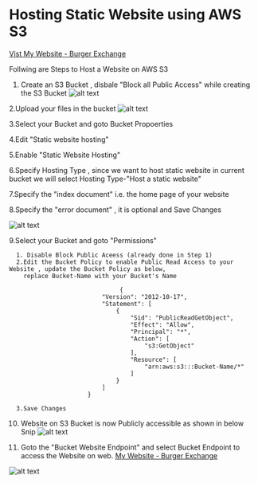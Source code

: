 # Hosting Static Website using AWS S3
[Vist My Website - Burger Exchange](http://static-webpagebucket.s3-website.us-east-2.amazonaws.com)
 
 Follwing are Steps to Host a Website on AWS S3
 
 1. Create an S3 Bucket , disbale "Block all Public Access" while creating the S3 Bucket
 ![alt text](https://bucketforowork.s3.us-east-2.amazonaws.com/staticwebpage/public-access.PNG?response-content-disposition=inline&X-Amz-Security-Token=IQoJb3JpZ2luX2VjELj%2F%2F%2F%2F%2F%2F%2F%2F%2F%2FwEaCmFwLXNvdXRoLTEiSDBGAiEA0TPf1vvOPl%2FwVOYr5vwD%2Fr2EOzaMJf3Cxf5bbXN4CZoCIQCLEqK5TMGFEDXmuvePiss%2FhojYOHuwavW1uMexu5y6RyrxAgjR%2F%2F%2F%2F%2F%2F%2F%2F%2F%2F8BEAAaDDY3NTkxNDgzOTM2OSIM0fR2NlWDtWX4yKGfKsUCz9pm3DtAYzV6PVcxEMdYVQYH7pxbnY8gVV7gaxyPSQJVOhDZkRea492%2FDJEfNX6ysqFBlPvVuSZmqeJe7w2RMyXA7Tr%2FVJCwky%2FYu0xXW7k8WacPTObA0Uo%2F0itvWIxsa6DgoxGBpl7puOx1rsHuyNmf9%2FxJ26G6QW118UHSG%2FM7YZGMGXN9RnzDOVeQPtYbVetp2JfhdNXdlaYCJgEhHenidpgjKeh2FxFTj68%2BAEo3GYEqO2jAj%2F1Zlq8xElDGgnZsDexc3aFVzpqEGE8V1eBch6fiOwLsYLvlB4YfxugKz4hiRBjTVfFkOu3FiHk0sSsDaG%2BSuVjceQsM5ADn6luB4GTmy802zRQe8mofmNUpvQ%2B5QhyDP3GKqd1OUhfyEYN99VH6uIgvKGndgyejKTd1Nu49d2Cjdp3dae5nUcg2gVPhxTDS3pmPBjqyAscGqvZdb5BDmvePtqzEQKTWMzBc1uVKYmGCIpQhqltzGif5YryFfWXkEz2kdApTXuZk70dIVT9PcAgJqafC4UxBSScuD7mx4P5mcb0c%2FBOFKKgeWf%2BrdK8P6H4cAUkLaVP3vsJGlWmuXHb2%2B4trbuTJNRZZt%2B6BJPPznaXwq8PgFdavOTwjsKHrdprJ13RsL5usgKaaJCF2BOzMG1E%2BDsDZ9ghmQVH7orxhMgGkGOt%2F4NLexFvYxtyVS6%2BnHQF2Vz9rXbyxCdLOeSkRLUATKpIQ79YfSQkVC3zUhJwqvPvjd71RWatnzcVniXekyazeuKKBm%2FTD82gvIHBed5DGzxptC22o83lfU%2F0wKQ00hciHgHGtPxW91mQJus5yRyuou1COREFCAeiKUJ7IlwQdnoU2Dw%3D%3D&X-Amz-Algorithm=AWS4-HMAC-SHA256&X-Amz-Date=20220118T075021Z&X-Amz-SignedHeaders=host&X-Amz-Expires=300&X-Amz-Credential=ASIAZ2X5J6VEVR3BW2MH%2F20220118%2Fus-east-2%2Fs3%2Faws4_request&X-Amz-Signature=bbc308172bd7cad5dfeb1839af561b6d7625b1b654b808418eda7a3ba565de15)
 
 2.Upload your files in the bucket
 ![alt text](https://bucketforowork.s3.us-east-2.amazonaws.com/staticwebpage/uploadefiles.PNG?response-content-disposition=inline&X-Amz-Security-Token=IQoJb3JpZ2luX2VjELj%2F%2F%2F%2F%2F%2F%2F%2F%2F%2FwEaCmFwLXNvdXRoLTEiSDBGAiEA0TPf1vvOPl%2FwVOYr5vwD%2Fr2EOzaMJf3Cxf5bbXN4CZoCIQCLEqK5TMGFEDXmuvePiss%2FhojYOHuwavW1uMexu5y6RyrxAgjR%2F%2F%2F%2F%2F%2F%2F%2F%2F%2F8BEAAaDDY3NTkxNDgzOTM2OSIM0fR2NlWDtWX4yKGfKsUCz9pm3DtAYzV6PVcxEMdYVQYH7pxbnY8gVV7gaxyPSQJVOhDZkRea492%2FDJEfNX6ysqFBlPvVuSZmqeJe7w2RMyXA7Tr%2FVJCwky%2FYu0xXW7k8WacPTObA0Uo%2F0itvWIxsa6DgoxGBpl7puOx1rsHuyNmf9%2FxJ26G6QW118UHSG%2FM7YZGMGXN9RnzDOVeQPtYbVetp2JfhdNXdlaYCJgEhHenidpgjKeh2FxFTj68%2BAEo3GYEqO2jAj%2F1Zlq8xElDGgnZsDexc3aFVzpqEGE8V1eBch6fiOwLsYLvlB4YfxugKz4hiRBjTVfFkOu3FiHk0sSsDaG%2BSuVjceQsM5ADn6luB4GTmy802zRQe8mofmNUpvQ%2B5QhyDP3GKqd1OUhfyEYN99VH6uIgvKGndgyejKTd1Nu49d2Cjdp3dae5nUcg2gVPhxTDS3pmPBjqyAscGqvZdb5BDmvePtqzEQKTWMzBc1uVKYmGCIpQhqltzGif5YryFfWXkEz2kdApTXuZk70dIVT9PcAgJqafC4UxBSScuD7mx4P5mcb0c%2FBOFKKgeWf%2BrdK8P6H4cAUkLaVP3vsJGlWmuXHb2%2B4trbuTJNRZZt%2B6BJPPznaXwq8PgFdavOTwjsKHrdprJ13RsL5usgKaaJCF2BOzMG1E%2BDsDZ9ghmQVH7orxhMgGkGOt%2F4NLexFvYxtyVS6%2BnHQF2Vz9rXbyxCdLOeSkRLUATKpIQ79YfSQkVC3zUhJwqvPvjd71RWatnzcVniXekyazeuKKBm%2FTD82gvIHBed5DGzxptC22o83lfU%2F0wKQ00hciHgHGtPxW91mQJus5yRyuou1COREFCAeiKUJ7IlwQdnoU2Dw%3D%3D&X-Amz-Algorithm=AWS4-HMAC-SHA256&X-Amz-Date=20220118T075609Z&X-Amz-SignedHeaders=host&X-Amz-Expires=300&X-Amz-Credential=ASIAZ2X5J6VEVR3BW2MH%2F20220118%2Fus-east-2%2Fs3%2Faws4_request&X-Amz-Signature=b1d5e2c7e3b875617b2efa6a04c0a53a8123b50de90d6b3bb7ce3553f54e7c49)
 
 3.Select your Bucket and goto Bucket Propoerties
 
 4.Edit "Static website hosting"
 
 5.Enable "Static Website Hosting"
 
 6.Specify Hosting Type , since we want to host static website in current bucket we will select Hosting Type-"Host a static website" 
 
 7.Specify the "index document" i.e. the home page of your website
 
 8.Specify the "error document" , it is optional and Save Changes
 
 ![alt text](https://bucketforowork.s3.us-east-2.amazonaws.com/staticwebpage/enabling.PNG?response-content-disposition=inline&X-Amz-Security-Token=IQoJb3JpZ2luX2VjELj%2F%2F%2F%2F%2F%2F%2F%2F%2F%2FwEaCmFwLXNvdXRoLTEiSDBGAiEA0TPf1vvOPl%2FwVOYr5vwD%2Fr2EOzaMJf3Cxf5bbXN4CZoCIQCLEqK5TMGFEDXmuvePiss%2FhojYOHuwavW1uMexu5y6RyrxAgjR%2F%2F%2F%2F%2F%2F%2F%2F%2F%2F8BEAAaDDY3NTkxNDgzOTM2OSIM0fR2NlWDtWX4yKGfKsUCz9pm3DtAYzV6PVcxEMdYVQYH7pxbnY8gVV7gaxyPSQJVOhDZkRea492%2FDJEfNX6ysqFBlPvVuSZmqeJe7w2RMyXA7Tr%2FVJCwky%2FYu0xXW7k8WacPTObA0Uo%2F0itvWIxsa6DgoxGBpl7puOx1rsHuyNmf9%2FxJ26G6QW118UHSG%2FM7YZGMGXN9RnzDOVeQPtYbVetp2JfhdNXdlaYCJgEhHenidpgjKeh2FxFTj68%2BAEo3GYEqO2jAj%2F1Zlq8xElDGgnZsDexc3aFVzpqEGE8V1eBch6fiOwLsYLvlB4YfxugKz4hiRBjTVfFkOu3FiHk0sSsDaG%2BSuVjceQsM5ADn6luB4GTmy802zRQe8mofmNUpvQ%2B5QhyDP3GKqd1OUhfyEYN99VH6uIgvKGndgyejKTd1Nu49d2Cjdp3dae5nUcg2gVPhxTDS3pmPBjqyAscGqvZdb5BDmvePtqzEQKTWMzBc1uVKYmGCIpQhqltzGif5YryFfWXkEz2kdApTXuZk70dIVT9PcAgJqafC4UxBSScuD7mx4P5mcb0c%2FBOFKKgeWf%2BrdK8P6H4cAUkLaVP3vsJGlWmuXHb2%2B4trbuTJNRZZt%2B6BJPPznaXwq8PgFdavOTwjsKHrdprJ13RsL5usgKaaJCF2BOzMG1E%2BDsDZ9ghmQVH7orxhMgGkGOt%2F4NLexFvYxtyVS6%2BnHQF2Vz9rXbyxCdLOeSkRLUATKpIQ79YfSQkVC3zUhJwqvPvjd71RWatnzcVniXekyazeuKKBm%2FTD82gvIHBed5DGzxptC22o83lfU%2F0wKQ00hciHgHGtPxW91mQJus5yRyuou1COREFCAeiKUJ7IlwQdnoU2Dw%3D%3D&X-Amz-Algorithm=AWS4-HMAC-SHA256&X-Amz-Date=20220118T080732Z&X-Amz-SignedHeaders=host&X-Amz-Expires=300&X-Amz-Credential=ASIAZ2X5J6VEVR3BW2MH%2F20220118%2Fus-east-2%2Fs3%2Faws4_request&X-Amz-Signature=a2074e1befcc11e1056c6df40efaaeeb60924983160244e427442a3303b9dbd6)
 
 9.Select your Bucket and goto "Permissions"
 
      1. Disable Block Public Aceess (already done in Step 1)
      2.Edit the Bucket Policy to enable Public Read Access to your Website , update the Bucket Policy as below,
        replace Bucket-Name with your Bucket's Name
         
                                   {
                              "Version": "2012-10-17",
                              "Statement": [
                                  {
                                      "Sid": "PublicReadGetObject",
                                      "Effect": "Allow",
                                      "Principal": "*",
                                      "Action": [
                                          "s3:GetObject"
                                      ],
                                      "Resource": [
                                          "arn:aws:s3:::Bucket-Name/*"
                                      ]
                                  }
                              ]
                          }
      
      3.Save Changes
      
      
10. Website on S3 Bucket is now Publicly accessible as shown in below Snip
![alt text](https://bucketforowork.s3.us-east-2.amazonaws.com/staticwebpage/final.PNG?response-content-disposition=inline&X-Amz-Security-Token=IQoJb3JpZ2luX2VjELj%2F%2F%2F%2F%2F%2F%2F%2F%2F%2FwEaCmFwLXNvdXRoLTEiSDBGAiEA0TPf1vvOPl%2FwVOYr5vwD%2Fr2EOzaMJf3Cxf5bbXN4CZoCIQCLEqK5TMGFEDXmuvePiss%2FhojYOHuwavW1uMexu5y6RyrxAgjR%2F%2F%2F%2F%2F%2F%2F%2F%2F%2F8BEAAaDDY3NTkxNDgzOTM2OSIM0fR2NlWDtWX4yKGfKsUCz9pm3DtAYzV6PVcxEMdYVQYH7pxbnY8gVV7gaxyPSQJVOhDZkRea492%2FDJEfNX6ysqFBlPvVuSZmqeJe7w2RMyXA7Tr%2FVJCwky%2FYu0xXW7k8WacPTObA0Uo%2F0itvWIxsa6DgoxGBpl7puOx1rsHuyNmf9%2FxJ26G6QW118UHSG%2FM7YZGMGXN9RnzDOVeQPtYbVetp2JfhdNXdlaYCJgEhHenidpgjKeh2FxFTj68%2BAEo3GYEqO2jAj%2F1Zlq8xElDGgnZsDexc3aFVzpqEGE8V1eBch6fiOwLsYLvlB4YfxugKz4hiRBjTVfFkOu3FiHk0sSsDaG%2BSuVjceQsM5ADn6luB4GTmy802zRQe8mofmNUpvQ%2B5QhyDP3GKqd1OUhfyEYN99VH6uIgvKGndgyejKTd1Nu49d2Cjdp3dae5nUcg2gVPhxTDS3pmPBjqyAscGqvZdb5BDmvePtqzEQKTWMzBc1uVKYmGCIpQhqltzGif5YryFfWXkEz2kdApTXuZk70dIVT9PcAgJqafC4UxBSScuD7mx4P5mcb0c%2FBOFKKgeWf%2BrdK8P6H4cAUkLaVP3vsJGlWmuXHb2%2B4trbuTJNRZZt%2B6BJPPznaXwq8PgFdavOTwjsKHrdprJ13RsL5usgKaaJCF2BOzMG1E%2BDsDZ9ghmQVH7orxhMgGkGOt%2F4NLexFvYxtyVS6%2BnHQF2Vz9rXbyxCdLOeSkRLUATKpIQ79YfSQkVC3zUhJwqvPvjd71RWatnzcVniXekyazeuKKBm%2FTD82gvIHBed5DGzxptC22o83lfU%2F0wKQ00hciHgHGtPxW91mQJus5yRyuou1COREFCAeiKUJ7IlwQdnoU2Dw%3D%3D&X-Amz-Algorithm=AWS4-HMAC-SHA256&X-Amz-Date=20220118T082151Z&X-Amz-SignedHeaders=host&X-Amz-Expires=300&X-Amz-Credential=ASIAZ2X5J6VEVR3BW2MH%2F20220118%2Fus-east-2%2Fs3%2Faws4_request&X-Amz-Signature=9b48b7f0d7843e00ccdecdbeba304d14982f0fb25e9e03b5b73bfaa8232742b2)


11. Goto the "Bucket Website Endpoint" and select Bucket Endpoint to access the Website on web.
[My Website - Burger Exchange](http://static-webpagebucket.s3-website.us-east-2.amazonaws.com)

![alt text](https://bucketforowork.s3.us-east-2.amazonaws.com/staticwebpage/endpoint.PNG?response-content-disposition=inline&X-Amz-Security-Token=IQoJb3JpZ2luX2VjELj%2F%2F%2F%2F%2F%2F%2F%2F%2F%2FwEaCmFwLXNvdXRoLTEiSDBGAiEA0TPf1vvOPl%2FwVOYr5vwD%2Fr2EOzaMJf3Cxf5bbXN4CZoCIQCLEqK5TMGFEDXmuvePiss%2FhojYOHuwavW1uMexu5y6RyrxAgjR%2F%2F%2F%2F%2F%2F%2F%2F%2F%2F8BEAAaDDY3NTkxNDgzOTM2OSIM0fR2NlWDtWX4yKGfKsUCz9pm3DtAYzV6PVcxEMdYVQYH7pxbnY8gVV7gaxyPSQJVOhDZkRea492%2FDJEfNX6ysqFBlPvVuSZmqeJe7w2RMyXA7Tr%2FVJCwky%2FYu0xXW7k8WacPTObA0Uo%2F0itvWIxsa6DgoxGBpl7puOx1rsHuyNmf9%2FxJ26G6QW118UHSG%2FM7YZGMGXN9RnzDOVeQPtYbVetp2JfhdNXdlaYCJgEhHenidpgjKeh2FxFTj68%2BAEo3GYEqO2jAj%2F1Zlq8xElDGgnZsDexc3aFVzpqEGE8V1eBch6fiOwLsYLvlB4YfxugKz4hiRBjTVfFkOu3FiHk0sSsDaG%2BSuVjceQsM5ADn6luB4GTmy802zRQe8mofmNUpvQ%2B5QhyDP3GKqd1OUhfyEYN99VH6uIgvKGndgyejKTd1Nu49d2Cjdp3dae5nUcg2gVPhxTDS3pmPBjqyAscGqvZdb5BDmvePtqzEQKTWMzBc1uVKYmGCIpQhqltzGif5YryFfWXkEz2kdApTXuZk70dIVT9PcAgJqafC4UxBSScuD7mx4P5mcb0c%2FBOFKKgeWf%2BrdK8P6H4cAUkLaVP3vsJGlWmuXHb2%2B4trbuTJNRZZt%2B6BJPPznaXwq8PgFdavOTwjsKHrdprJ13RsL5usgKaaJCF2BOzMG1E%2BDsDZ9ghmQVH7orxhMgGkGOt%2F4NLexFvYxtyVS6%2BnHQF2Vz9rXbyxCdLOeSkRLUATKpIQ79YfSQkVC3zUhJwqvPvjd71RWatnzcVniXekyazeuKKBm%2FTD82gvIHBed5DGzxptC22o83lfU%2F0wKQ00hciHgHGtPxW91mQJus5yRyuou1COREFCAeiKUJ7IlwQdnoU2Dw%3D%3D&X-Amz-Algorithm=AWS4-HMAC-SHA256&X-Amz-Date=20220118T082233Z&X-Amz-SignedHeaders=host&X-Amz-Expires=300&X-Amz-Credential=ASIAZ2X5J6VEVR3BW2MH%2F20220118%2Fus-east-2%2Fs3%2Faws4_request&X-Amz-Signature=87e6138c677ed2e22f922f3073df0def0050f9245fee9076c214cc23b018eb1f)


